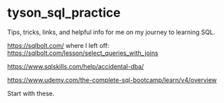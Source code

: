 # tyson_sql_practice
Tips, tricks, links, and helpful info for me on my journey to learning SQL.


https://sqlbolt.com/
where I left off: https://sqlbolt.com/lesson/select_queries_with_joins

https://www.sqlskills.com/help/accidental-dba/

https://www.udemy.com/the-complete-sql-bootcamp/learn/v4/overview

Start with these.
